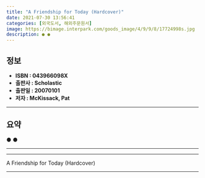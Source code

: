 ```yaml
---
title: "A Friendship for Today (Hardcover)"
date: 2021-07-30 13:56:41
categories: [외국도서, 해외주문원서]
image: https://bimage.interpark.com/goods_image/4/9/9/8/17724998s.jpg
description: ● ●
---
```


## **정보**

- **ISBN : 043966098X**
- **출판사 : Scholastic**
- **출판일 : 20070101**
- **저자 : McKissack, Pat**

------



## **요약**

●  ●  

------



------


A Friendship for Today (Hardcover) 

------


